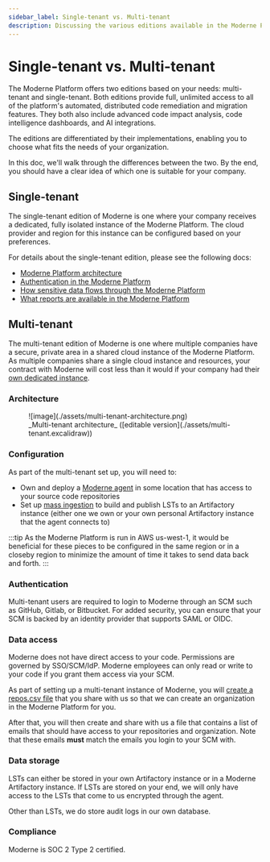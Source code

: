 ```yaml
---
sidebar_label: Single-tenant vs. Multi-tenant
description: Discussing the various editions available in the Moderne Platform.
---
```


# Single-tenant vs. Multi-tenant

The Moderne Platform offers two editions based on your needs: multi-tenant and single-tenant. Both editions provide full, unlimited access to all of the platform's automated, distributed code remediation and migration features. They both also include advanced code impact analysis, code intelligence dashboards, and AI integrations.

The editions are differentiated by their implementations, enabling you to choose what fits the needs of your organization.

In this doc, we'll walk through the differences between the two. By the end, you should have a clear idea of which one is suitable for your company.

## Single-tenant

The single-tenant edition of Moderne is one where your company receives a dedicated, fully isolated instance of the Moderne Platform. The cloud provider and region for this instance can be configured based on your preferences.

For details about the single-tenant edition, please see the following docs:

* [Moderne Platform architecture](./architecture.md)
* [Authentication in the Moderne Platform](./authentication.md)
* [How sensitive data flows through the Moderne Platform](./flow.md)
* [What reports are available in the Moderne Platform](./reporting.md)

## Multi-tenant

The multi-tenant edition of Moderne is one where multiple companies have a secure, private area in a shared cloud instance of the Moderne Platform. As multiple companies share a single cloud instance and resources, your contract with Moderne will cost less than it would if your company had their [own dedicated instance](#single-tenant).

### Architecture

<figure>
  ![image](./assets/multi-tenant-architecture.png)
  <figcaption>_Multi-tenant architecture_ ([editable version](./assets/multi-tenant.excalidraw))</figcaption>
</figure>

### Configuration

As part of the multi-tenant set up, you will need to:

* Own and deploy a [Moderne agent](../how-to-guides/agent-configuration/agent-config.md) in some location that has access to your source code repositories
* Set up [mass ingestion](../how-to-guides/mass-ingest.md) to build and publish LSTs to an Artifactory instance (either one we own or your own personal Artifactory instance that the agent connects to)

:::tip
As the Moderne Platform is run in AWS us-west-1, it would be beneficial for these pieces to be configured in the same region or in a closeby region to minimize the amount of time it takes to send data back and forth.
:::

### Authentication

Multi-tenant users are required to login to Moderne through an SCM such as GitHub, Gitlab, or Bitbucket. For added security, you can ensure that your SCM is backed by an identity provider that supports SAML or OIDC.

### Data access

Moderne does not have direct access to your code. Permissions are governed by SSO/SCM/IdP. Moderne employees can only read or write to your code if you grant them access via your SCM.

As part of setting up a multi-tenant instance of Moderne, you will [create a repos.csv file](../../references/repos-csv.md) that you share with us so that we can create an organization in the Moderne Platform for you.

After that, you will then create and share with us a file that contains a list of emails that should have access to your repositories and organization. Note that these emails **must** match the emails you login to your SCM with.

### Data storage

LSTs can either be stored in your own Artifactory instance or in a Moderne Artifactory instance. If LSTs are stored on your end, we will only have access to the LSTs that come to us encrypted through the agent.

Other than LSTs, we do store audit logs in our own database.

### Compliance

Moderne is SOC 2 Type 2 certified.